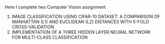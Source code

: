 Here I complete two Computer Vision assignment
1. IMAGE CLASSIFICATION USING CIFAR-10 DATASET: A COMPARISON OF MANHATTAN (L1) AND EUCLIDEAN (L2) DISTANCES WITH 5-FOLD CROSS-VALIDATION
2. IMPLEMENTATION OF A THREE HIDDEN LAYER NEURAL NETWORK FOR MULTI-CLASS CLASSIFICATION
